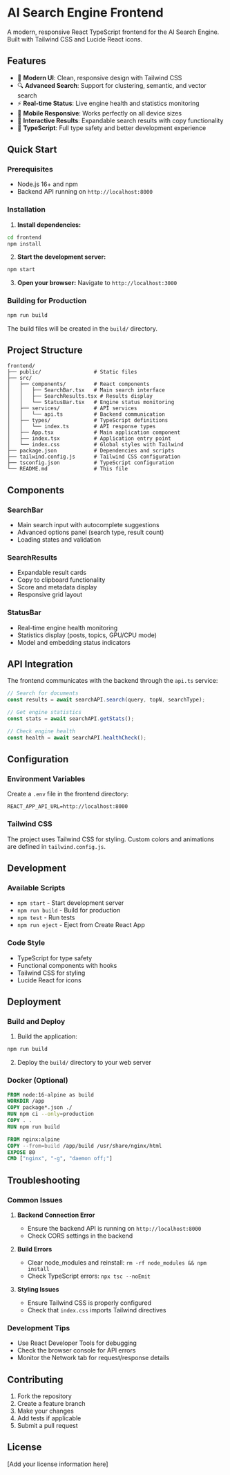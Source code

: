 # AI Search Engine Frontend

A modern, responsive React TypeScript frontend for the AI Search Engine. Built with Tailwind CSS and Lucide React icons.

## Features

- 🎨 **Modern UI**: Clean, responsive design with Tailwind CSS
- 🔍 **Advanced Search**: Support for clustering, semantic, and vector search
- ⚡ **Real-time Status**: Live engine health and statistics monitoring
- 📱 **Mobile Responsive**: Works perfectly on all device sizes
- 🎯 **Interactive Results**: Expandable search results with copy functionality
- 🔧 **TypeScript**: Full type safety and better development experience

## Quick Start

### Prerequisites

- Node.js 16+ and npm
- Backend API running on `http://localhost:8000`

### Installation

1. **Install dependencies:**
```bash
cd frontend
npm install
```

2. **Start the development server:**
```bash
npm start
```

3. **Open your browser:**
Navigate to `http://localhost:3000`

### Building for Production

```bash
npm run build
```

The build files will be created in the `build/` directory.

## Project Structure

```
frontend/
├── public/                 # Static files
├── src/
│   ├── components/         # React components
│   │   ├── SearchBar.tsx   # Main search interface
│   │   ├── SearchResults.tsx # Results display
│   │   └── StatusBar.tsx   # Engine status monitoring
│   ├── services/           # API services
│   │   └── api.ts          # Backend communication
│   ├── types/              # TypeScript definitions
│   │   └── index.ts        # API response types
│   ├── App.tsx             # Main application component
│   ├── index.tsx           # Application entry point
│   └── index.css           # Global styles with Tailwind
├── package.json            # Dependencies and scripts
├── tailwind.config.js      # Tailwind CSS configuration
├── tsconfig.json           # TypeScript configuration
└── README.md               # This file
```

## Components

### SearchBar
- Main search input with autocomplete suggestions
- Advanced options panel (search type, result count)
- Loading states and validation

### SearchResults
- Expandable result cards
- Copy to clipboard functionality
- Score and metadata display
- Responsive grid layout

### StatusBar
- Real-time engine health monitoring
- Statistics display (posts, topics, GPU/CPU mode)
- Model and embedding status indicators

## API Integration

The frontend communicates with the backend through the `api.ts` service:

```typescript
// Search for documents
const results = await searchAPI.search(query, topN, searchType);

// Get engine statistics
const stats = await searchAPI.getStats();

// Check engine health
const health = await searchAPI.healthCheck();
```

## Configuration

### Environment Variables

Create a `.env` file in the frontend directory:

```env
REACT_APP_API_URL=http://localhost:8000
```

### Tailwind CSS

The project uses Tailwind CSS for styling. Custom colors and animations are defined in `tailwind.config.js`.

## Development

### Available Scripts

- `npm start` - Start development server
- `npm run build` - Build for production
- `npm test` - Run tests
- `npm run eject` - Eject from Create React App

### Code Style

- TypeScript for type safety
- Functional components with hooks
- Tailwind CSS for styling
- Lucide React for icons

## Deployment

### Build and Deploy

1. Build the application:
```bash
npm run build
```

2. Deploy the `build/` directory to your web server

### Docker (Optional)

```dockerfile
FROM node:16-alpine as build
WORKDIR /app
COPY package*.json ./
RUN npm ci --only=production
COPY . .
RUN npm run build

FROM nginx:alpine
COPY --from=build /app/build /usr/share/nginx/html
EXPOSE 80
CMD ["nginx", "-g", "daemon off;"]
```

## Troubleshooting

### Common Issues

1. **Backend Connection Error**
   - Ensure the backend API is running on `http://localhost:8000`
   - Check CORS settings in the backend

2. **Build Errors**
   - Clear node_modules and reinstall: `rm -rf node_modules && npm install`
   - Check TypeScript errors: `npx tsc --noEmit`

3. **Styling Issues**
   - Ensure Tailwind CSS is properly configured
   - Check that `index.css` imports Tailwind directives

### Development Tips

- Use React Developer Tools for debugging
- Check the browser console for API errors
- Monitor the Network tab for request/response details

## Contributing

1. Fork the repository
2. Create a feature branch
3. Make your changes
4. Add tests if applicable
5. Submit a pull request

## License

[Add your license information here] 